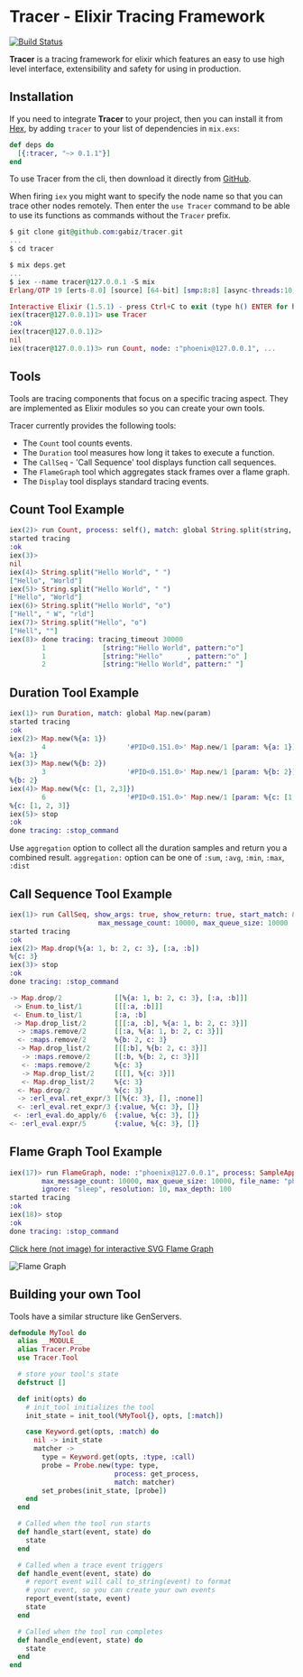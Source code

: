 # Tracer - Elixir Tracing Framework

[![Build Status](https://api.travis-ci.org/gabiz/tracer.svg)](https://travis-ci.org/gabiz/tracer)

**Tracer** is a tracing framework for elixir which features an easy to use high level interface, extensibility and safety for using in production.

## Installation

If you need to integrate **Tracer** to your project, then you can install it from
 [Hex](https://hex.pm/packages/tracer), by adding `tracer` to your list of dependencies in `mix.exs`:

```elixir
def deps do
  [{:tracer, "~> 0.1.1"}]
end
```

To use Tracer from the cli, then download it directly from [GitHub](https://github.com/gabiz/tracer).

When firing `iex` you might want to specify the node name so that you can trace other nodes remotely. Then enter the `use Tracer` command to be able to use its functions as commands without the `Tracer` prefix.

```elixir
$ git clone git@github.com:gabiz/tracer.git
...
$ cd tracer

$ mix deps.get
...
$ iex --name tracer@127.0.0.1 -S mix
Erlang/OTP 19 [erts-8.0] [source] [64-bit] [smp:8:8] [async-threads:10] [hipe] [kernel-poll:false] [dtrace]

Interactive Elixir (1.5.1) - press Ctrl+C to exit (type h() ENTER for help)
iex(tracer@127.0.0.1)1> use Tracer
:ok
iex(tracer@127.0.0.1)2>
nil
iex(tracer@127.0.0.1)3> run Count, node: :"phoenix@127.0.0.1", ...
```

## Tools

Tools are tracing components that focus on a specific tracing aspect. They are implemented as Elixir modules so you can create your own tools.

Tracer currently provides the following tools:
* The `Count` tool counts events.
* The `Duration` tool measures how long it takes to execute a function.
* The `CallSeq` - 'Call Sequence' tool displays function call sequences.
* The `FlameGraph` tool which aggregates stack frames over a flame graph.
* The `Display` tool displays standard tracing events.

## Count Tool Example

```elixir
iex(2)> run Count, process: self(), match: global String.split(string, pattern)
started tracing
:ok
iex(3)>
nil
iex(4)> String.split("Hello World", " ")
["Hello", "World"]
iex(5)> String.split("Hello World", " ")
["Hello", "World"]
iex(6)> String.split("Hello World", "o")
["Hell", " W", "rld"]
iex(7)> String.split("Hello", "o")
["Hell", ""]
iex(8)> done tracing: tracing_timeout 30000
        1              [string:"Hello World", pattern:"o"]
        1              [string:"Hello"      , pattern:"o" ]
        2              [string:"Hello World", pattern:" "]
```

## Duration Tool Example

```elixir
iex(1)> run Duration, match: global Map.new(param)
started tracing
:ok
iex(2)> Map.new(%{a: 1})                          
        4                    '#PID<0.151.0>' Map.new/1 [param: %{a: 1}]
%{a: 1}
iex(3)> Map.new(%{b: 2})                          
        3                    '#PID<0.151.0>' Map.new/1 [param: %{b: 2}]
%{b: 2}
iex(4)> Map.new(%{c: [1, 2,3]})                   
        6                    '#PID<0.151.0>' Map.new/1 [param: %{c: [1, 2, 3]}]
%{c: [1, 2, 3]}
iex(5)> stop
:ok
done tracing: :stop_command
```

Use `aggregation` option to collect all the duration samples and return you a combined result.
`aggregation:` option can be one of `:sum`, `:avg`, `:min`, `:max`, `:dist`

## Call Sequence Tool Example

```elixir
iex(1)> run CallSeq, show_args: true, show_return: true, start_match: &Map.drop/2,
                      max_message_count: 10000, max_queue_size: 10000
started tracing
:ok
iex(2)> Map.drop(%{a: 1, b: 2, c: 3}, [:a, :b])
%{c: 3}                                
iex(3)> stop
:ok                 
done tracing: :stop_command

-> Map.drop/2             [[%{a: 1, b: 2, c: 3}, [:a, :b]]]
 -> Enum.to_list/1        [[[:a, :b]]]
 <- Enum.to_list/1        [:a, :b]
 -> Map.drop_list/2       [[[:a, :b], %{a: 1, b: 2, c: 3}]]
  -> :maps.remove/2       [[:a, %{a: 1, b: 2, c: 3}]]
  <- :maps.remove/2       %{b: 2, c: 3}
  -> Map.drop_list/2      [[[:b], %{b: 2, c: 3}]]
   -> :maps.remove/2      [[:b, %{b: 2, c: 3}]]
   <- :maps.remove/2      %{c: 3}
   -> Map.drop_list/2     [[[], %{c: 3}]]
   <- Map.drop_list/2     %{c: 3}
  <- Map.drop/2           %{c: 3}
  -> :erl_eval.ret_expr/3 [[%{c: 3}, [], :none]]
  <- :erl_eval.ret_expr/3 {:value, %{c: 3}, []}
 <- :erl_eval.do_apply/6  {:value, %{c: 3}, []}
<- :erl_eval.expr/5       {:value, %{c: 3}, []}
```

## Flame Graph Tool Example

```elixir
iex(17)> run FlameGraph, node: :"phoenix@127.0.0.1", process: SampleApp.Endpoint,
        max_message_count: 10000, max_queue_size: 10000, file_name: "phoenix.svg",
        ignore: "sleep", resolution: 10, max_depth: 100
started tracing
:ok
iex(18)> stop
:ok
done tracing: :stop_command
```

[Click here (not image) for interactive SVG Flame Graph](https://s3.amazonaws.com/gapix/flame_graph.svg)

![Flame Graph](https://s3.amazonaws.com/gapix/flame_graph2.svg?sanitize=true)

## Building your own Tool

Tools have a similar structure like GenServers.

```elixir
defmodule MyTool do
  alias __MODULE__
  alias Tracer.Probe
  use Tracer.Tool

  # store your tool's state
  defstruct []

  def init(opts) do
    # init_tool initializes the tool
    init_state = init_tool(%MyTool{}, opts, [:match])

    case Keyword.get(opts, :match) do
      nil -> init_state
      matcher ->
        type = Keyword.get(opts, :type, :call)
        probe = Probe.new(type: type,
                          process: get_process,
                          match: matcher)
        set_probes(init_state, [probe])
    end
  end

  # Called when the tool run starts
  def handle_start(event, state) do
    state
  end

  # Called when a trace event triggers
  def handle_event(event, state) do
    # report event will call to_string(event) to format
    # your event, so you can create your own events
    report_event(state, event)
    state
  end

  # Called when the tool run completes
  def handle_end(event, state) do
    state
  end
end
```
